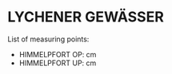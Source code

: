 # LYCHENER GEWÄSSER

List of measuring points:

* HIMMELPFORT OP: <Value topic="rivers/pegel-online/LyG/HIMMELPFORT_OP/measurementValue"/> cm
* HIMMELPFORT UP: <Value topic="rivers/pegel-online/LyG/HIMMELPFORT_UP/measurementValue"/> cm
